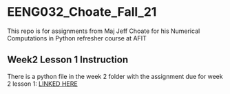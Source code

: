 # EENG032_Choate_Fall_21
This repo is for assignments from Maj Jeff Choate for his Numerical Computations in Python refresher course at AFIT

## Week2 Lesson 1 Instruction
There is a python file in the week 2 folder with the assignment due for week 2 lesson 1:
[LINKED HERE](Week%202/wk2_HW_Wk2_Lesson1_Choate.py)
